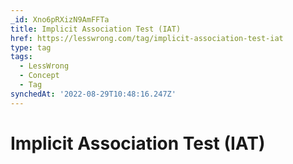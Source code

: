 ```yaml
---
_id: Xno6pRXizN9AmFFTa
title: Implicit Association Test (IAT)
href: https://lesswrong.com/tag/implicit-association-test-iat
type: tag
tags:
  - LessWrong
  - Concept
  - Tag
synchedAt: '2022-08-29T10:48:16.247Z'
---
```

# Implicit Association Test (IAT)

